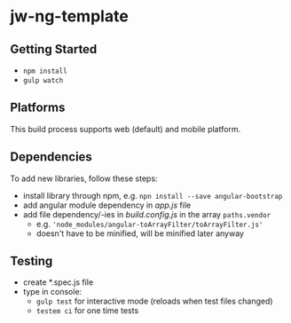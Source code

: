 # jw-ng-template

## Getting Started

- `npm install`
- `gulp watch`

## Platforms

This build process supports web (default) and mobile platform.

## Dependencies

To add new libraries, follow these steps:

- install library through npm, e.g. `npn install --save angular-bootstrap`
- add angular module dependency in *app.js* file
- add file dependency/-ies in *build.config.js* in the array `paths.vendor`
	- e.g. `'node_modules/angular-toArrayFilter/toArrayFilter.js'`
	- doesn't have to be minified, will be minified later anyway

## Testing

- create *.spec.js file
- type in console:
    - `gulp test` for interactive mode (reloads when test files changed)
    - `testem ci` for one time tests
